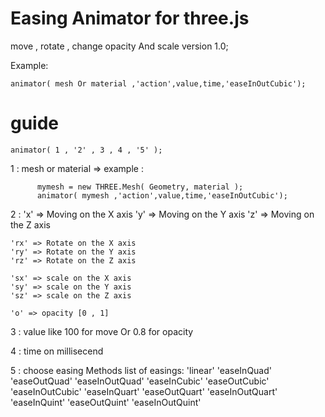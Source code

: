 # Easing Animator for three.js

move , rotate , change opacity And scale
version 1.0;

Example:

    animator( mesh Or material ,'action',value,time,'easeInOutCubic');

 
# guide

    animator( 1 , '2' , 3 , 4 , '5' );

1 : mesh or material => example :  

          mymesh = new THREE.Mesh( Geometry, material );
          animator( mymesh ,'action',value,time,'easeInOutCubic');
          
2 :
    'x' => Moving on the X axis
    'y' => Moving on the Y axis
    'z' => Moving on the Z axis
    
    'rx' => Rotate on the X axis
    'ry' => Rotate on the Y axis
    'rz' => Rotate on the Z axis
    
    'sx' => scale on the X axis
    'sy' => scale on the Y axis
    'sz' => scale on the Z axis
    
    'o' => opacity [0 , 1]
    
3 : value like 100 for move Or 0.8 for opacity

4 : time on millisecend

5 : choose easing Methods 
    list of easings:
            'linear'
            'easeInQuad'
            'easeOutQuad'
            'easeInOutQuad'
            'easeInCubic'
            'easeOutCubic'
            'easeInOutCubic'
            'easeInQuart'
            'easeOutQuart'
            'easeInOutQuart'
            'easeInQuint'
            'easeOutQuint'
            'easeInOutQuint'
